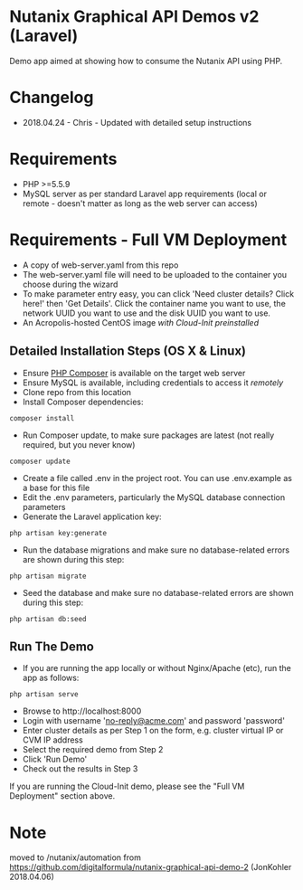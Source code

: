 # Nutanix Graphical API Demos v2 (Laravel)

Demo app aimed at showing how to consume the Nutanix API using PHP.

# Changelog

- 2018.04.24 - Chris - Updated with detailed setup instructions

# Requirements

- PHP >=5.5.9
- MySQL server as per standard Laravel app requirements (local or remote - doesn't matter as long as the web server can access)

# Requirements - Full VM Deployment

- A copy of web-server.yaml from this repo
- The web-server.yaml file will need to be uploaded to the container you choose during the wizard
- To make parameter entry easy, you can click 'Need cluster details? Click here!' then 'Get Details'.  Click the container name you want to use, the network UUID you want to use and the disk UUID you want to use.
- An Acropolis-hosted CentOS image *with Cloud-Init preinstalled*

## Detailed Installation Steps (OS X & Linux)

- Ensure [PHP Composer](https://getcomposer.org) is available on the target web server
- Ensure MySQL is available, including credentials to access it _remotely_
- Clone repo from this location
- Install Composer dependencies:

```
composer install
```

- Run Composer update, to make sure packages are latest (not really required, but you never know)

```
composer update
```

- Create a file called .env in the project root.  You can use .env.example as a base for this file
- Edit the .env parameters, particularly the MySQL database connection parameters
- Generate the Laravel application key:

```
php artisan key:generate
```

- Run the database migrations and make sure no database-related errors are shown during this step:

```
php artisan migrate
```

- Seed the database and make sure no database-related errors are shown during this step:

```
php artisan db:seed
```

## Run The Demo

- If you are running the app locally or without Nginx/Apache (etc), run the app as follows:

```
php artisan serve
```

- Browse to http://localhost:8000
- Login with username 'no-reply@acme.com' and password 'password'
- Enter cluster details as per Step 1 on the form, e.g. cluster virtual IP or CVM IP address
- Select the required demo from Step 2
- Click 'Run Demo'
- Check out the results in Step 3

If you are running the Cloud-Init demo, please see the "Full VM Deployment" section above.

# Note
moved to /nutanix/automation from https://github.com/digitalformula/nutanix-graphical-api-demo-2 (JonKohler 2018.04.06)